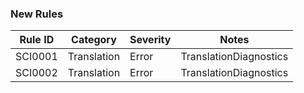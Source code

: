 ### New Rules

| Rule ID | Category    | Severity | Notes                  |
|---------|-------------|----------|------------------------|
| SCI0001 | Translation | Error    | TranslationDiagnostics |
| SCI0002 | Translation | Error    | TranslationDiagnostics |